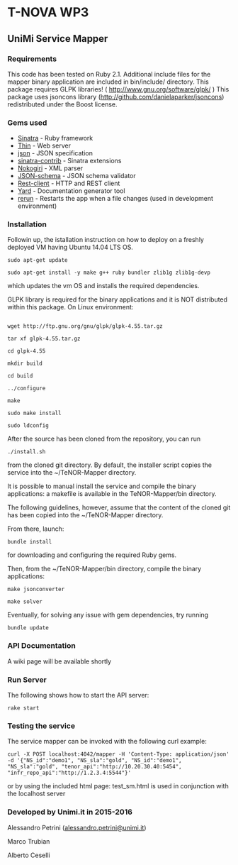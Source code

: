 # T-NOVA WP3

##  UniMi Service Mapper

### Requirements

This code has been tested on Ruby 2.1.
Additional include files for the mapper binary application are included in bin/include/ directory.
This package requires GLPK libraries! ( http://www.gnu.org/software/glpk/ )
This package uses jsoncons library (http://github.com/danielaparker/jsoncons) redistributed under the Boost license.


### Gems used

* [Sinatra](http://www.sinatrarb.com/) - Ruby framework
* [Thin](https://github.com/macournoyer/thin/) - Web server
* [json](https://github.com/flori/json) - JSON specification
* [sinatra-contrib](https://github.com/sinatra/sinatra-contrib) - Sinatra extensions
* [Nokogiri](https://github.com/sparklemotion/nokogiri) - XML parser
* [JSON-schema](https://github.com/ruby-json-schema/json-schema) - JSON schema validator
* [Rest-client](https://github.com/rest-client/rest-client) - HTTP and REST client
* [Yard](https://github.com/lsegal/yard) - Documentation generator tool
* [rerun](https://github.com/alexch/rerun) - Restarts the app when a file changes (used in development environment)

### Installation

Followin up, the istallation instruction on how to deploy on a freshly deployed VM having Ubuntu 14.04 LTS OS.

```
sudo apt-get update

sudo apt-get install -y make g++ ruby bundler zlib1g zlib1g-devp
```

which updates the vm OS and installs the required dependencies.

GLPK library is required for the binary applications and it is NOT distributed within this package. On Linux environment:

``` 

wget http://ftp.gnu.org/gnu/glpk/glpk-4.55.tar.gz

tar xf glpk-4.55.tar.gz 

cd glpk-4.55 

mkdir build

cd build 

../configure 

make

sudo make install

sudo ldconfig

```

After the source has been cloned from the repository, you can run

```
./install.sh
```

from the cloned git directory. By default, the installer script copies the service into the ~/TeNOR-Mapper directory.

It is possible to manual install the service and compile the binary applications: a makefile is available in the TeNOR-Mapper/bin directory.

The following guidelines, however, assume that the content of the cloned git has been copied into the ~/TeNOR-Mapper directory.

From there, launch: 

```
bundle install
```

for downloading and configuring the required Ruby gems.

Then, from the ~/TeNOR-Mapper/bin directory, compile the binary applications:

```
make jsonconverter

make solver
```

Eventually, for solving any issue with gem dependencies, try running

```
bundle update
```


### API Documentation
A wiki page will be available shortly

### Run Server

The following shows how to start the API server:

```
rake start
```

### Testing the service

The service mapper can be invoked with the following curl example:
```
curl -X POST localhost:4042/mapper -H 'Content-Type: application/json' -d '{"NS_id":"demo1", "NS_sla":"gold", "NS_id":"demo1", "NS_sla":"gold", "tenor_api":"http://10.20.30.40:5454", "infr_repo_api":"http://1.2.3.4:5544"}'
```
or by using the included html page:
test_sm.html is used in conjunction with the localhost server

### Developed by Unimi.it in 2015-2016
Alessandro Petrini (alessandro.petrini@unimi.it)

Marco Trubian

Alberto Ceselli
